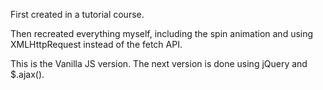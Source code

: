 First created in a tutorial course. 

Then recreated everything myself, including the spin animation and using XMLHttpRequest instead of the fetch API.

This is the Vanilla JS version. The next version is done using jQuery and $.ajax().
